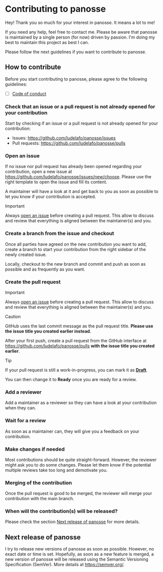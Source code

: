 # Contributing to panosse

Hey! Thank you so much for your interest in panosse. It means a lot to me!

If you need any help, feel free to contact me. Please be aware that panosse is
maintained by a single person (for now) driven by passion. I'm doing my best to
maintain this project as best I can.

Please follow the next guidelines if you want to contribute to panosse.

## How to contribute

Before you start contributing to panosse, please agree to the following
guidelines:

- [ ] [Code of conduct](https://github.com/ludelafo/panosse/blob/main/CODE_OF_CONDUCT.md)

### Check that an issue or a pull request is not already opened for your contribution

Start by checking if an issue or a pull request is not already opened for your
contribution:

- Issues: <https://github.com/ludelafo/panosse/issues>
- Pull requests: <https://github.com/ludelafo/panosse/pulls>

### Open an issue

If no issue nor pull request has already been opened regarding your
contribution, open a new issue at
<https://github.com/ludelafo/panosse/issues/new/choose>. Please use the right
template to open the issue and fill its content.

A maintainer will have a look at it and get back to you as soon as possible to
let you know if your contribution is accepted.

> [!IMPORTANT]
>
> Always [open an issue](#open-an-issue) before creating a pull request. This
> allow to discuss and review that everything is aligned between the
> maintainer(s) and you.

### Create a branch from the issue and checkout

Once all parties have agreed on the new contribution you want to add, create a
branch to start your contribution from the right sidebar of the newly created
issue.

Locally, checkout to the new branch and commit and push as soon as possible and
as frequently as you want.

### Create the pull request

> [!IMPORTANT]
>
> Always [open an issue](#open-an-issue) before creating a pull request. This
> allow to discuss and review that everything is aligned between the
> maintainer(s) and you.

> [!CAUTION]
>
> GitHub uses the last commit message as the pull request title. **Please use
> the issue title you created earlier instead.**

After your first push, create a pull request from the GitHub interface at
<https://github.com/ludelafo/panosse/pulls> **with the issue title you created
earlier**.

> [!TIP]
>
> If your pull request is still a work-in-progress, you can mark it as
> [**Draft**](https://docs.github.com/en/pull-requests/collaborating-with-pull-requests/proposing-changes-to-your-work-with-pull-requests/changing-the-stage-of-a-pull-request).
>
> You can then change it to **Ready** once you are ready for a review.

### Add a reviewer

Add a maintainer as a reviewer so they can have a look at your contribution when
they can.

### Wait for a review

As soon as a maintainer can, they will give you a feedback on your contribution.

### Make changes if needed

Most contributions should be quite straight-forward. However, the reviewer might
ask you to do some changes. Please let them know if the potential multiple
reviews take too long and demotivate you.

### Merging of the contribution

Once the pull request is good to be merged, the reviewer will merge your
contribution with the main branch.

### When will the contribution(s) will be released?

Please check the section [Next release of panosse](#next-release-of-panosse) for
more details.

## Next release of panosse

I try to release new versions of panosse as soon as possible. However, no exact
date or time is set. Hopefully, as soon as a new feature is merged, a new
version of panosse will be released using the Semantic Versioning Specification
(SemVer). More details at <https://semver.org/>.
